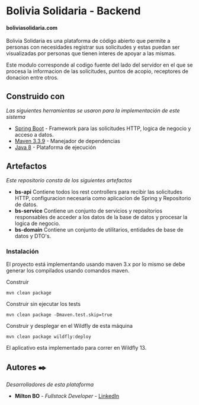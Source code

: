 # Bolivia Solidaria - Backend
#### boliviasolidaria.com

Bolivia Solidaria es una plataforma de código abierto que permite a personas con necesidades registrar sus solicitudes y estas puedan ser visualizadas por personas que tienen interes de apoyar a las mismas.

Este modulo corresponde al codigo fuente del lado del servidor en el que se procesa la informacion de las solicitudes, puntos de acopio, receptores de donacion entre otros.


## Construido con

_Las siguientes herramientas se usaron para la implementación de este sistema_

* [Spring Boot](https://spring.io/projects/spring-boot) - Framework para las solicitudes HTTP, logica de negocio y acceso a datos.
* [Maven 3.3.9](https://maven.apache.org/) - Manejador de dependencias
* [Java 8](https://www.java.com) - Plataforma de ejecución

## Artefactos

_Este repositorio consta de los siguientes artefactos_

* **bs-api** Contiene todos los rest controllers para recibir las solicitudes HTTP, configuracion necesaria como aplicacion de Spring y Repositorio de datos.
* **bs-service** Contiene un conjunto de servicios y repositorios responsables de acceder a los datos de la base de datos y procesar la logica de negocio.
* **bs-domain** Contiene un conjunto de utilitarios, entidades de base de datos y DTO's.


### Instalación

El proyecto está implementando usando maven 3.x por lo mismo se debe generar los compilados usando comandos maven.

Construir

```
mvn clean package
```

Construir sin ejecutar los tests

```
mvn clean package -Dmaven.test.skip=true
```

Construir y desplegar en el Wildfly de esta máquina

```
mvn clean package wildfly:deploy
```
El aplicativo esta implementado para correr en Wildfly 13.

## Autores ✒️

_Desarrolladores de esta plataforma_

* **Milton BO** - *Fullstack Developer* - [LinkedIn](https://www.linkedin.com/in/j-milton-chambi-m-a2965482/)
